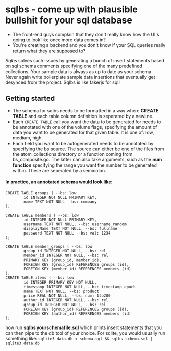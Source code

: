 # sqlbs - come up with plausible bullshit for your sql database

- The front-end guys complain that they don't really know how the UI's going to look like once more data comes in? 
- You're creating a backend and you don't know if your SQL queries really return what they are supposed to?

*Sqlbs* solves such issues by generating a bunch of insert statements based on sql schema comments specifying one of the many predefined collections. Your sample data is always as up to date as your schema. Never again write boilerplate sample data insertions that eventually get desynced from the project. Sqlbs is like fakerjs for sql!

## Getting started
- The schema for sqlbs needs to be formatted in a way where **CREATE TABLE** and each table column definition is seperated by a newline.
- Each ```CREATE TABLE``` call you want the data to be generated for needs to be annotated with one of the volume flags, specifying the amount of data you want to be generated for that given table. It is one of: low, medium, high.
- Each field you want to be autogenerated needs to be annotated by specifying the bs source. The source can either be one of the files from the atom_collections directory or a function coming from bs_composite.go. The latter can also take arguments, such as the **num function** specifying the range you want the number to be generated within. These are seperated by a semicolon.

#### In practice, an annotated schema would look like:
```
CREATE TABLE groups ( --bs: low
        id INTEGER NOT NULL PRIMARY KEY,
        name TEXT NOT NULL --bs: company
);

CREATE TABLE members ( --bs: low
        id INTEGER NOT NULL PRIMARY KEY,
        username TEXT NOT NULL, --bs: username_random
        displayName TEXT NOT NULL, --bs: fullname
        password TEXT NOT NULL --bs: val; 1234
);

CREATE TABLE member_groups ( --bs: low
        group_id INTEGER NOT NULL, --bs: rel
        member_id INTEGER NOT NULL, --bs: rel
        PRIMARY KEY (group_id, member_id),
        FOREIGN KEY (group_id) REFERENCES groups (id),
        FOREIGN KEY (member_id) REFERENCES members (id)
);
CREATE TABLE items ( --bs: low
        id INTEGER PRIMARY KEY NOT NULL,
        timestamp INTEGER NOT NULL, --bs: timestamp_epoch
        name TEXT NOT NULL, --bs: product
        price REAL NOT NULL, --bs: num; 1to200
        author_id INTEGER NOT NULL, --bs: rel
        group_id INTEGER NOT NULL, --bs: rel
        FOREIGN KEY (group_id) REFERENCES groups (id),
        FOREIGN KEY (author_id) REFERENCES members (id)
);
```

now run **sqlbs yourschemafile.sql** which prints insert statements that you can then pipe to the db tool of your choice. For sqlite, you would usually run something like:
```sqlite3 data.db < schema.sql && sqlbs schema.sql | sqlite3 data.db```
